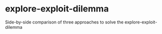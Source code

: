 # explore-exploit-dilemma
Side-by-side comparison of three approaches to solve the explore-exploit-dilemma
